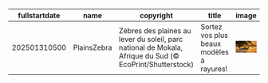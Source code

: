 |fullstartdate|name|copyright|title|image|
|--|--|--|--|--|
202501310500|PlainsZebra|Zèbres des plaines au lever du soleil, parc national de Mokala, Afrique du Sud (© EcoPrint/Shutterstock)|Sortez vos plus beaux modèles à rayures!|![](/fr-CA/2025/02/202501310500PlainsZebra.jpg)|
